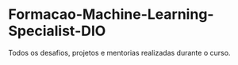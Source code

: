 # Formacao-Machine-Learning-Specialist-DIO
Todos os desafios, projetos e mentorias realizadas durante o curso.
